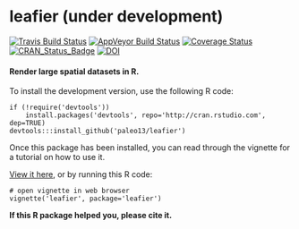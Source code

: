 leafier (under development)
============

[![Travis Build Status](https://img.shields.io/travis/paleo13/leafier/master.svg?label=Mac%20OSX%20%26%20Linux)](https://travis-ci.org/paleo13/leafier)
[![AppVeyor Build Status](https://img.shields.io/appveyor/ci/paleo13/leafier/master.svg?label=Windows)](https://ci.appveyor.com/project/paleo13/leafier)
[![Coverage Status](https://codecov.io/github/paleo13/leafier/coverage.svg?branch=master)](https://codecov.io/github/paleo13/leafier?branch=master)
[![CRAN_Status_Badge](http://www.r-pkg.org/badges/version/leafier)](http://cran.r-project.org/package=leafier)
[![DOI](https://zenodo.org/badge/18940/paleo13/leafier.svg)](https://zenodo.org/badge/latestdoi/18940/paleo13/leafier)

#### Render large spatial datasets in R.

To install the development version, use the following R code:

```
if (!require('devtools'))
	install.packages('devtools', repo='http://cran.rstudio.com', dep=TRUE)
devtools:::install_github('paleo13/leafier')
```

Once this package has been installed, you can read through the vignette for a tutorial on how to use it.

[View it here](https://github.com/paleo13/leafier/raw/master/inst/doc/leafier.pdf), or by running this R code:

```
# open vignette in web browser
vignette('leafier', package='leafier')
```

**If this R package helped you, please cite it.**


